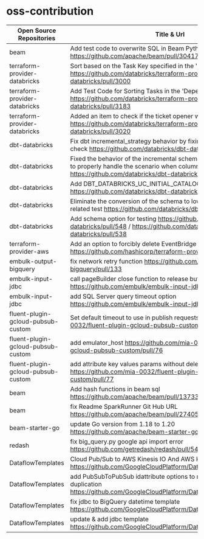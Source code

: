 # oss-contribution

| Open Source Repositories           | Title & Url                                                                                                                                                                      | Status |
| ---------------------------------- | -------------------------------------------------------------------------------------------------------------------------------------------------------------------------------- | ------ |
| beam                               | Add test code to overwrite SQL in Beam Python JDBC https://github.com/apache/beam/pull/30417                                                                                     | open   |
| terraform-provider-databricks      | Sort based on the Task Key specified in the 'Depends On' field https://github.com/databricks/terraform-provider-databricks/pull/3000                                             | merged |
| terraform-provider-databricks      | Add Test Code for Sorting Tasks in the 'Depends On' Field of a Job https://github.com/databricks/terraform-provider-databricks/pull/3183                                         | merged |
| terraform-provider-databricks      | Added an item to check if the ticket opener wants to do a bug fix https://github.com/databricks/terraform-provider-databricks/pull/3020                                          | merged |
| dbt-databricks                     | Fix dbt incremental_strategy behavior by fixing schema table existing check https://github.com/databricks/dbt-databricks/pull/530                                                | merged |
| dbt-databricks                     | Fixed the behavior of the incremental schema change ignore option to properly handle the scenario when columns are dropped https://github.com/databricks/dbt-databricks/pull/580 | merged |
| dbt-databricks                     | Add DBT_DATABRICKS_UC_INITIAL_CATALOG Option https://github.com/databricks/dbt-databricks/pull/537                                                                               | merged |
| dbt-databricks                     | Eliminate the conversion of the schema to lowercase for schema-related test https://github.com/databricks/dbt-databricks/pull/541                                                | merged |
| dbt-databricks                     | Add schema option for testing https://github.com/databricks/dbt-databricks/pull/548 / https://github.com/databricks/dbt-databricks/pull/538                                      | merged |
| terraform-provider-aws             | Add an option to forcibly delete EventBridge Rules https://github.com/hashicorp/terraform-provider-aws/pull/34905                                                                | open   |
| embulk-output-bigquery             | fix network retry function https://github.com/embulk/embulk-output-bigquery/pull/133                                                                                             | merged |
| embulk-input-jdbc                  | call pageBuilder close function to release buffer https://github.com/embulk/embulk-input-jdbc/pull/225                                                                           | open   |
| embulk-input-jdbc                  | add SQL Server query timeout option https://github.com/embulk/embulk-input-jdbc/pull/224                                                                                         | close  |
| fluent-plugin-gcloud-pubsub-custom | Set default timeout to use in publish requests https://github.com/mia-0032/fluent-plugin-gcloud-pubsub-custom/pull/75                                                            | merged |
| fluent-plugin-gcloud-pubsub-custom | add emulator_host https://github.com/mia-0032/fluent-plugin-gcloud-pubsub-custom/pull/76                                                                                         | merged |
| fluent-plugin-gcloud-pubsub-custom | add attribute key values params without deleting input message https://github.com/mia-0032/fluent-plugin-gcloud-pubsub-custom/pull/77                                            | merged |
| beam                               | Add hash functions in beam sql https://github.com/apache/beam/pull/13733                                                                                                         | merged |
| beam                               | fix Readme SparkRunner Git Hub URL https://github.com/apache/beam/pull/27405                                                                                                     | merged |
| beam-starter-go                    | update Go version from 1.18 to 1.20 https://github.com/apache/beam-starter-go/pull/17                                                                                            | merged |
| redash                             | fix big_query.py google api import error https://github.com/getredash/redash/pull/5482                                                                                           | merged |
| DataflowTemplates                  | Cloud Pub/Sub to AWS Kinesis IO And AWS Kinesis to BigQuery IO https://github.com/GoogleCloudPlatform/DataflowTemplates/pull/258                                                 | open   |
| DataflowTemplates                  | add PubSubToPubSub idattribute options to remove message duplication https://github.com/GoogleCloudPlatform/DataflowTemplates/pull/259                                           | open   |
| DataflowTemplates                  | fix jdbc to BigQuery datetime template https://github.com/GoogleCloudPlatform/DataflowTemplates/pull/372                                                                         | close  |
| DataflowTemplates                  | update & add jdbc template https://github.com/GoogleCloudPlatform/DataflowTemplates/pull/371                                                                                     | open   |
